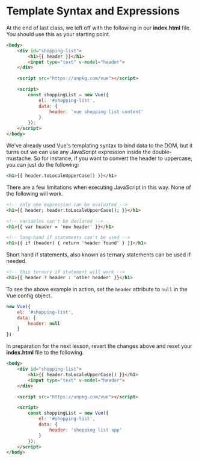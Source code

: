 # Template Syntax and Expressions

At the end of last class, we left off with the following in our **index.html** file.  You should use this as your starting point.

```html
<body>
    <div id="shopping-list">
        <h1>{{ header }}</h1>
        <input type="text" v-model="header">
    </div>

    <script src="https://unpkg.com/vue"></script>

    <script>
        const shoppingList = new Vue({
            el: '#shopping-list',
            data: {
                header: 'vue shopping list content'
            }
        });
    </script>
</body>
```

We've already used Vue's templating syntax to bind data to the DOM, but it turns out we can use any JavaScript expression inside the double-mustache.  So for instance, if you want to convert the header to uppercase, you can just do the following:

```html
<h1>{{ header.toLocaleUpperCase() }}</h1>
```

There are a few limitations when executing JavaScript in this way.  None of the following will work.

```html
<!-- only one expression can be evaluated -->
<h1>{{ header; header.toLocaleUpperCase(); }}</h1>
```

```html
<!-- variables can't be declared -->
<h1>{{ var header = 'new header' }}</h1>
```

```html
<!-- long-hand if statements can't be used -->
<h1>{{ if (header) { return 'header found' } }}</h1>
```

Short hand if statements, also known as ternary statements can be used if needed.

```html
<!-- this ternary if statement will work -->
<h1>{{ header ? header : 'other header' }}</h1>
```

To see the above example in action, set the `header` attribute to `null` in the Vue config object.

```js
new Vue({
    el: '#shopping-list',
    data: {
        header: null
    }
})
```

In preparation for the next lesson, revert the changes above and reset your **index.html** file to the following.

```html
<body>
    <div id="shopping-list">
        <h1>{{ header.toLocaleUpperCase() }}</h1>
        <input type="text" v-model="header">
    </div>

    <script src="https://unpkg.com/vue"></script>

    <script>
        const shoppingList = new Vue({
            el: '#shopping-list',
            data: {
                header: 'shopping list app'
            }
        });
    </script>
</body>
```